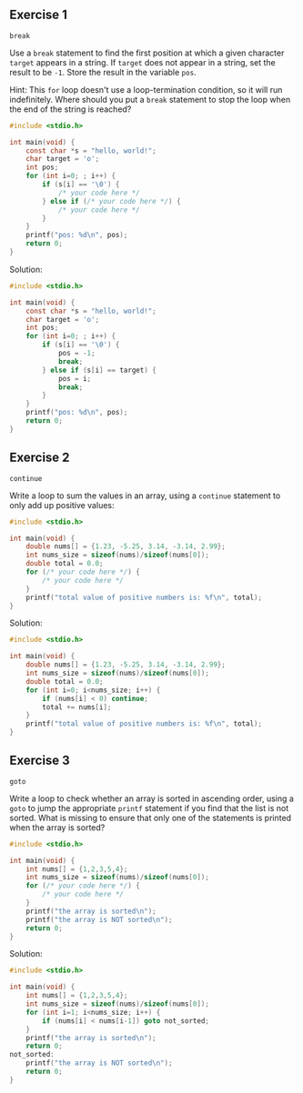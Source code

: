 ## Exercise 1

`break`

Use a `break` statement to find the first position at which a given character `target` appears in a
string. If `target` does not appear in a string, set the result to be `-1`. Store the result in the
variable `pos`.

Hint: This `for` loop doesn't use a loop-termination condition, so it will run indefinitely. Where
should you put a `break` statement to stop the loop when the end of the string is reached?

```c
#include <stdio.h>

int main(void) {
    const char *s = "hello, world!";
    char target = 'o';
    int pos;
    for (int i=0; ; i++) {
        if (s[i] == '\0') {
            /* your code here */
        } else if (/* your code here */) {
            /* your code here */
        }
    }
    printf("pos: %d\n", pos);
    return 0;
}
```

Solution:

```c
#include <stdio.h>

int main(void) {
    const char *s = "hello, world!";
    char target = 'o';
    int pos;
    for (int i=0; ; i++) {
        if (s[i] == '\0') {
            pos = -1;
            break;
        } else if (s[i] == target) {
            pos = i;
            break;
        }
    }
    printf("pos: %d\n", pos);
    return 0;
}
```

## Exercise 2

`continue`

Write a loop to sum the values in an array, using a `continue` statement to only add up positive values:

```c
#include <stdio.h>

int main(void) {
    double nums[] = {1.23, -5.25, 3.14, -3.14, 2.99};
    int nums_size = sizeof(nums)/sizeof(nums[0]);
    double total = 0.0;
    for (/* your code here */) {
        /* your code here */
    }
    printf("total value of positive numbers is: %f\n", total);
}
```

Solution:

```c
#include <stdio.h>

int main(void) {
    double nums[] = {1.23, -5.25, 3.14, -3.14, 2.99};
    int nums_size = sizeof(nums)/sizeof(nums[0]);
    double total = 0.0;
    for (int i=0; i<nums_size; i++) {
        if (nums[i] < 0) continue;
        total += nums[i];
    }
    printf("total value of positive numbers is: %f\n", total);
}
```

## Exercise 3

`goto`

Write a loop to check whether an array is sorted in ascending order, using a `goto` to jump the
appropriate `printf` statement if you find that the list is not sorted. What is missing to ensure
that only one of the statements is printed when the array is sorted?

```c
#include <stdio.h>

int main(void) {
    int nums[] = {1,2,3,5,4};
    int nums_size = sizeof(nums)/sizeof(nums[0]);
    for (/* your code here */) {
        /* your code here */
    }
    printf("the array is sorted\n");
    printf("the array is NOT sorted\n");
    return 0;
}
```

Solution:

```c
#include <stdio.h>

int main(void) {
    int nums[] = {1,2,3,5,4};
    int nums_size = sizeof(nums)/sizeof(nums[0]);
    for (int i=1; i<nums_size; i++) {
        if (nums[i] < nums[i-1]) goto not_sorted;
    }
    printf("the array is sorted\n");
    return 0;
not_sorted:
    printf("the array is NOT sorted\n");
    return 0;
}
```
